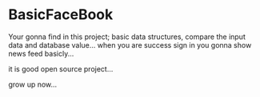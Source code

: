 # BasicFaceBook

Your gonna find in this project; basic data structures, compare the input data and database value... when you are success sign in you gonna show news feed basicly... 

it is good open source project...

grow up now...
